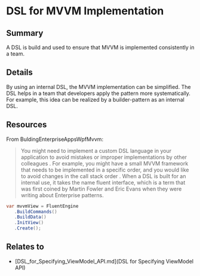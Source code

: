 # DSL for MVVM Implementation

## Summary
A DSL is build and used to ensure that MVVM is implemented consistently in a team.

## Details
By using an internal DSL, the MVVM implementation can be simplified. The DSL helps in a team that developers apply the pattern more systematically.
For example, this idea can be realized by a builder-pattern as an internal DSL.

## Resources
From BuldingEnterpriseAppsWpfMvvm:
> You might need to implement a custom DSL language in your application to avoid mistakes or improper implementations by other colleagues . For example, you might have a small MVVM framework that needs to be implemented in a specific order, and you would like to avoid changes in the call stack order . When a DSL is built for an internal use, it takes the name fluent interface, which is a term that was first coined by Martin Fowler and Eric Evans when they were writing about Enterprise patterns.
```cs
var mvvmView = FluentEngine
   .BuildCommands()
   .BuildData()
   .InitView()
   .Create();
```


## Relates to

* [DSL_for_Specifying_ViewModel_API.md](DSL for Specifying ViewModel API)
